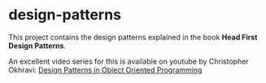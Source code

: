 # design-patterns

This project contains the design patterns explained in the book **Head First Design Patterns**.

An excellent video series for this is available on youtube by Christopher Okhravi: [Design Patterns in Object Oriented Programming](https://www.youtube.com/watch?v=v9ejT8FO-7I&list=PLrhzvIcii6GNjpARdnO4ueTUAVR9eMBpc) 
